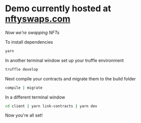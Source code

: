 # Demo currently hosted at [nftyswaps.com](https://nftyswaps.com)

_Now we're swapping NFTs_

To install dependencies
```bash
yarn
```
In another terminal window set up your truffle environment
```bash
truffle develop
```
Next compile your contracts and migrate them to the build folder
```bash
compile | migrate
```

In a different terminal window 
```bash
cd client | yarn link-contracts | yarn dev
```

Now you're all set!
